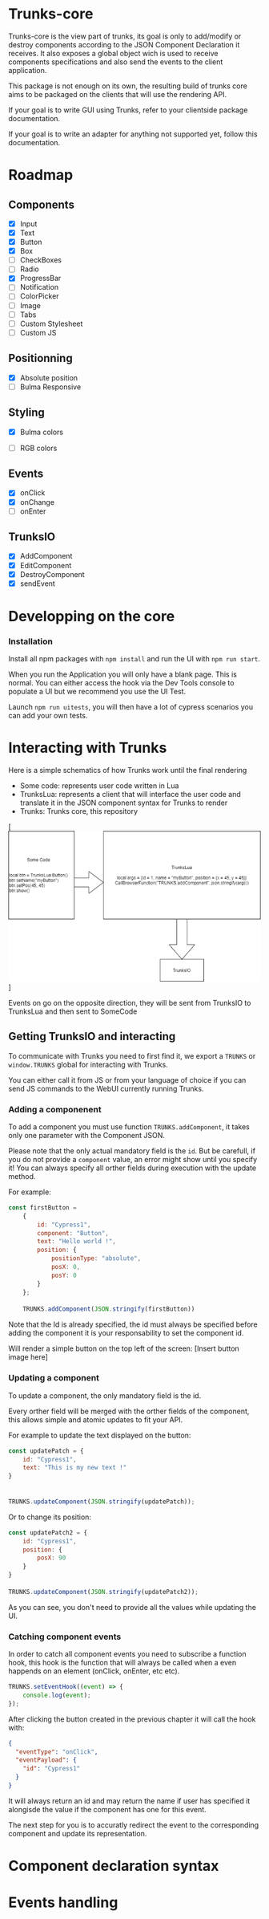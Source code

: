 # Trunks-core

Trunks-core is the view part of trunks, its goal is only to add/modify or destroy components according to the JSON Component Declaration it receives.
It also exposes a global object wich is used to receive components specifications and also send the events to the client application.

This package is not enough on its own, the resulting build of trunks core aims to be packaged on the clients that will use the rendering API.

If your goal is to write GUI using Trunks, refer to your clientside package documentation.

If your goal is to write an adapter for anything not supported yet, follow this documentation.

# Roadmap
## Components
- [X] Input
- [X] Text
- [X] Button
- [X] Box
- [ ] CheckBoxes
- [ ] Radio
- [X] ProgressBar
- [ ] Notification
- [ ] ColorPicker
- [ ] Image
- [ ] Tabs
- [ ] Custom Stylesheet
- [ ] Custom JS

## Positionning
- [X] Absolute position
- [ ] Bulma Responsive

## Styling
- [X] Bulma colors
- [ ] RGB colors


## Events
- [X] onClick
- [X] onChange
- [ ] onEnter

## TrunksIO
- [X] AddComponent
- [X] EditComponent
- [X] DestroyComponent
- [X] sendEvent

# Developping on the core
### Installation
Install all npm packages with `npm install` and run the UI with `npm run start`.

When you run the Application you will only have a blank page. This is normal.
You can either access the hook via the Dev Tools console to populate a UI but we recommend you use the UI Test.

Launch `npm run uitests`, you will then have a lot of cypress scenarios you can add your own tests.

# Interacting with Trunks
Here is a simple schematics of how Trunks work until the final rendering

- Some code: represents user code written in Lua
- TrunksLua: represents a client that will interface the user code and translate it in the JSON component syntax for Trunks to render
- Trunks: Trunks core, this repository

[![basic_arch](https://raw.githubusercontent.com/DKFN/trunks-core/main/docs/images/interaction_basic.png.png)]


Events on go on the opposite direction, they will be sent from TrunksIO to TrunksLua and then sent to SomeCode
## Getting TrunksIO and interacting
To communicate with Trunks you need to first find it, we export a `TRUNKS` or `window.TRUNKS` global for interacting with Trunks.

You can either call it from JS or from your language of choice if you can send JS commands to the WebUI currently running Trunks.

### Adding a componenent
To add a component you must use function `TRUNKS.addComponent`, it takes only one parameter with the Component JSON.

Please note that the only actual mandatory field is the `id`. But be carefull, if you do not provide a `component` value, an error might show until you specify it!
You can always specify all orther fields during execution with the update method.

For example:
```javascript
const firstButton = 
    {
        id: "Cypress1",
        component: "Button",
        text: "Hello world !",
        position: {
            positionType: "absolute",
            posX: 0,
            posY: 0
        }
    };

    TRUNKS.addComponent(JSON.stringify(firstButton))
```

Note that the Id is already specified, the id must always be specified before adding the component it is your responsability to set the component id.

Will render a simple button on the top left of the screen:
[Insert button image here]

### Updating a component
To update a component, the only mandatory field is the id.

Every orther field will be merged with the orther fields of the component, this allows simple and atomic updates to fit your API.

For example to update the text displayed on the button:
```javascript
const updatePatch = {
    id: "Cypress1",
    text: "This is my new text !"
}


TRUNKS.updateComponent(JSON.stringify(updatePatch));
```

Or to change its position:
```javascript
const updatePatch2 = {
    id: "Cypress1",
    position: {
        posX: 90
    }
}

TRUNKS.updateComponent(JSON.stringify(updatePatch2));
```

As you can see, you don't need to provide all the values while updating the UI.

### Catching component events
In order to catch all component events you need to subscribe a function hook, this hook is the function that will always be called
when a even happends on an element (onClick, onEnter, etc etc).
```javascript
TRUNKS.setEventHook((event) => {
    console.log(event);
});
```

After clicking the button created in the previous chapter it will call the hook with:
```json
{
  "eventType": "onClick",
  "eventPayload": {
    "id": "Cypress1"
  }
}
```

It will always return an id and may return the name if user has specified it alongisde the value if the component has one for this event.

The next step for you is to accuratly redirect the event to the corresponding component and update its representation.

# Component declaration syntax

# Events handling
